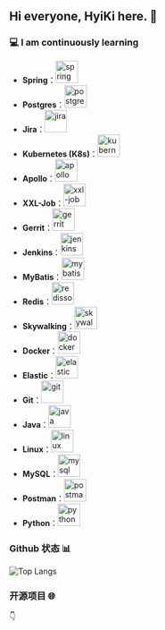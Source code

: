 ## Hi everyone, HyiKi here. 🚀

### 💻 I am continuously learning

- **Spring**：<a href="https://spring.io/" target="_blank"><img src="https://www.vectorlogo.zone/logos/springio/springio-icon.svg" alt="spring" width="40" height="40"/></a>
- **Postgres**：<a href="https://www.postgresql.org/" target="_blank"><img src="https://www.vectorlogo.zone/logos/postgresql/postgresql-icon.svg" alt="postgres" width="40" height="40"/></a>
- **Jira**：<a href="https://www.atlassian.com/software/jira" target="_blank"><img src="https://www.vectorlogo.zone/logos/atlassian_jira/atlassian_jira-icon.svg" alt="jira" width="40" height="40"/></a>
- **Kubernetes (K8s)**：<a href="https://kubernetes.io/" target="_blank"><img src="https://www.vectorlogo.zone/logos/kubernetes/kubernetes-icon.svg" alt="kubernetes" width="40" height="40"/></a>
- **Apollo**：<a href="https://github.com/ctripcorp/apollo" target="_blank"><img src="https://www.vectorlogo.zone/logos/github/github-icon.svg" alt="apollo" width="40" height="40"/></a>
- **XXL-Job**：<a href="https://www.xuxueli.com/xxl-job/" target="_blank"><img src="https://camo.githubusercontent.com/bf64c32e4e66828e9dcc6c7e4c015512691e04340ab2a5cbc8ca840daf615546/68747470733a2f2f7777772e78757875656c692e636f6d2f646f632f7374617469632f78786c2d6a6f622f696d616765732f78786c2d6c6f676f2e6a7067" alt="xxl-job" width="40" height="40"/></a>
- **Gerrit**：<a href="https://www.gerritcodereview.com/" target="_blank"><img src="https://raw.githubusercontent.com/wappalyzer/wappalyzer/6591682b1eca5a38bfa942529722f04925c3f3a3/src/drivers/webextension/images/icons/gerrit.svg" alt="gerrit" width="40" height="40"/></a>
- **Jenkins**：<a href="https://www.jenkins.io/" target="_blank"><img src="https://www.vectorlogo.zone/logos/jenkins/jenkins-icon.svg" alt="jenkins" width="40" height="40"/></a>
- **MyBatis**：<a href="https://mybatis.org/mybatis-3/" target="_blank"><img src="https://baomidou.com/img/logo.svg" alt="mybatis" width="40" height="40"/></a>
- **Redis**：<a href="https://redis.io/" target="_blank"><img src="https://www.vectorlogo.zone/logos/redis/redis-icon.svg" alt="redisson" width="40" height="40"/></a>
- **Skywalking**：<a href="http://skywalking.apache.org/" target="_blank"><img src="https://skywalking.apache.org/favicons/safari-pinned-tab.svg" alt="skywalking" width="40" height="40"/></a>
- **Docker**：<a href="https://www.docker.com/" target="_blank"><img src="https://www.vectorlogo.zone/logos/docker/docker-icon.svg" alt="docker" width="40" height="40"/></a>
- **Elastic**：<a href="https://www.elastic.co/" target="_blank"><img src="https://www.vectorlogo.zone/logos/elastic/elastic-icon.svg" alt="elastic" width="40" height="40"/></a>
- **Git**：<a href="https://git-scm.com/" target="_blank"><img src="https://www.vectorlogo.zone/logos/git-scm/git-scm-icon.svg" alt="git" width="40" height="40"/></a>
- **Java**：<a href="https://www.java.com/" target="_blank"><img src="https://www.vectorlogo.zone/logos/java/java-icon.svg" alt="java" width="40" height="40"/></a>
- **Linux**：<a href="https://www.linux.org/" target="_blank"><img src="https://www.vectorlogo.zone/logos/linux/linux-icon.svg" alt="linux" width="40" height="40"/></a>
- **MySQL**：<a href="https://www.mysql.com/" target="_blank"><img src="https://www.vectorlogo.zone/logos/mysql/mysql-icon.svg" alt="mysql" width="40" height="40"/></a>
- **Postman**：<a href="https://www.postman.com/" target="_blank"><img src="https://www.vectorlogo.zone/logos/getpostman/getpostman-icon.svg" alt="postman" width="40" height="40"/></a>
- **Python**：<a href="https://www.python.org/" target="_blank"><img src="https://www.vectorlogo.zone/logos/python/python-icon.svg" alt="python" width="40" height="40"/></a>

### Github 状态 📊

![Top Langs](https://github-readme-stats.vercel.app/api/top-langs/?username=weihubeats&layout=compact&exclude_repo=weihubeats.github.io&title_color=ffffff&icon_color=bb2acf&text_color=daf7dc&bg_color=151515)

### 开源项目 🌐

👇

